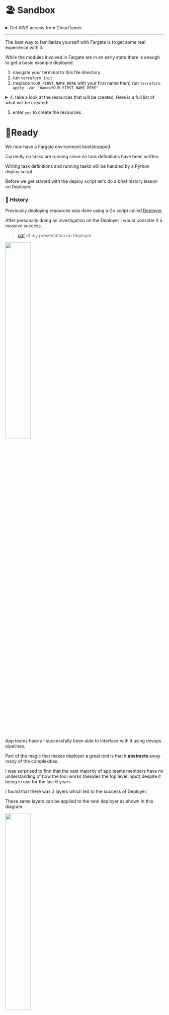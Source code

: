 # 🏖️ Sandbox 

<details><summary>Get AWS access from CloudTamer</summary>

1. login at [CloudTamer](https://cloudtamer.cms.gov)
2. Go to the [projects page](https://cloudtamer.cms.gov/portal/project)
3. access `wdsops-dev` by clicking on the cloud icon.
4. select `Cloud Access Roles`
5. select `wdsops-developer-admin` role
6. first click on `Web Access` to open AWS in another tab
7. navigate back to the CloudTamer browser tab and follow steps 3-5 again. 
8. now click on `Short-term Access Keys`. This will show temporary AWS keys.
9. Select the tab for your OS and follow option 1 then paste the copied export lines into your terminal.
10. You are all set, let's get started 😎

You now have a AWS Management console open and a terminal with AWS keys available.

Make sure to use this same terminal when running commands. The exported AWS keys will not apply to new terminals and will need to be reexported if a new session is started.

</details>

--- 

The best way to familiarize yourself with Fargate is to get some real experience with it.

While the modules involved in Fargate are in an early state there is enough to get a basic example deployed.

1. navigate your terminal to this file directory.
2. run `terraform init`
3. (replace `YOUR_FIRST_NAME_HERE` with your first name then) run `terraform apply -var "name=YOUR_FIRST_NAME_HERE"`
<details><summary>4. take a look at the resources that will be created. Here is a full list of what will be created:</summary>

- cluster.aws_ecs_cluster.cluster
- cluster.aws_ecs_cluster_capacity_providers.capacity
- dns.aws_route53_zone.zone
- service.aws_alb.main
- service.aws_alb_listener.http
- service.aws_alb_target_group.ecs_tg
- service.aws_appautoscaling_policy.cpu
- service.aws_appautoscaling_policy.memory
- service.aws_appautoscaling_target.main
- service.aws_cloudwatch_log_group.log_group
- service.aws_ecr_repository.ecr
- service.aws_ecs_service.service
- service.aws_ecs_task_definition.task
- service.aws_iam_policy.task_execution_policy
- service.aws_iam_policy.task_policy
- service.aws_iam_role.fargate
- service.aws_iam_role.task_execution_role
- service.aws_iam_role.task_role
- service.aws_iam_role_policy_attachment.fargate
- service.aws_iam_role_policy_attachment.task_execution_role_policy_attachment
- service.aws_iam_role_policy_attachment.task_role_policy_attachment
- service.aws_route53_record.site_record
- service.aws_s3_bucket_policy.s3_access_log_policy
- service.aws_security_group.alb
- service.aws_security_group.service
- service.module.access_logs_bucket.aws_s3_bucket.bucket
- service.module.access_logs_bucket.aws_s3_bucket_public_access_block.restrict_access
- service.module.access_logs_bucket.aws_s3_bucket_server_side_encryption_configuration.encryption
- service.module.access_logs_bucket.aws_s3_bucket_versioning.versioning
</details>

5. enter `yes` to create the resources

# 🥾Ready
We now have a Fargate environment bootstrapped.

Currently no tasks are running since no task definitions have been written.

Writing task definitions and running tasks will be handled by a Python deploy script.

Before we get started with the deploy script let's do a brief history lesson on Deployer.

### 🏺 History
Previously deploying resources was done using a Go script called [Deployer](https://github.com/CMSgov/deployer).

After personally doing an investigation on the Deployer I would consider it a massive success. 

> [pdf](https://jira.cms.gov/secure/attachment/1144434/Deployer.pdf) of my presentation on Deployer 

<img src="https://raw.githubusercontent.com/oddballteam/ecs-guide/main/img/overview.jpg" width=40%>

App teams have all successfully been able to interface with it using devops pipelines. 

Part of the magic that makes deployer a great tool is that it **abstracts** away many of the complexities. 

I was surprised to find that the vast majority of app teams members have no understanding of how the tool works (besides the top level input) despite it being in use for the last 6 years.

I found that there was 3 layers which led to the success of Deployer. 

These same layers can be applied to the new deployer as shown in this diagram.

<img src="https://raw.githubusercontent.com/oddballteam/ecs-guide/main/img/layers.jpg" width=40%>

- The **App** layer, or **pipeline** layer is where App teams would use op's pipeline's to run jobs. Ideally this is automated or at most a single input. While running jobs can be simple, writing them takes in a good deal of complexity.
  - For investigating Deployer I worked with the API team. They have amazing examples of [pipelines](https://github.cms.gov/CMS-WDS/marketplace-api/tree/master/ops/jobs/deploy) which perfectly illustrate good abstraction. You can see these jobs only take the input of a `version` identifier. For example the current prod deploy is of version `r253`. So if I were to deploy to production I would run the `deploy-to-prod` job in Jenkins. For the version input I would provide `r254` and run the job (the API team does require a checkbox to acknowledge prod deploys). That's it! This will do all the work of deploying resources. The key to understand here is that deploys are dead simple.
- The **Config** layer, mostly composed of a rarely updated (few times a year) file which houses configuration data which will vary between teams. 
  - For Deployer this is something called a universe file stored in S3. An example of this can be seen in [app3](https://github.cms.gov/CMS-WDS/application/blob/master/ops/terraform/environments/env-shared/files/universe.json). Most of the file contains networking, security or log identifiers. These identifiers are important configuration which cannot be baked into the source code but also are not changed enough to be something defined at the app layer.
- The **Source** layer, the underlying script code. This does all the heavy lifting of deploying resources in the background
  - This should be built in a way which is as dynamic as possible. Meaning that anything which could change should be built to be able to be changed. This allows every team to be able to use the same underlying infrastructure and less duplication of code. This entails complexity but provides great benefits.


# 🏗️ Deploy
At this time the there is no app layer for our new deployer.

That is something which is our job to build for app teams.

For now the source layer is found in [deploy.py](https://github.cms.gov/OC-Foundational/ocf-shared/blob/main/deploy/deploy.py) and the config layer will be a toml file under [/applications/SOME_APP/jobs/SOME_APP-ENV.toml](https://github.cms.gov/OC-Foundational/ocf-shared/blob/main/applications/flh/jobs/flh-dev.toml)

A full picture of what the config layer will contain is not fully known at this time. 

For now we will assume that a toml file will contain most configuration needed for each service.

Let's talk about using the deploy script.

Currently the deploy script takes two arguments. The path to a toml file and an Image URI (soon this can be a list of Image URIs).

Now that we have our service ready for tasks we can run the script.

1. Using your terminal change directory outside this repository and clone the repository where deployer is located into a folder called "v4" with `git clone https://github.cms.gov/OC-Foundational/ocf-shared.git v4`
2. change directory into deployer with `cd v4/deploy`
3. We will be running Python outside of Docker so ensure you have the minimum required Python of 3.9+ with `python -V`. If not download the [latest python](https://www.python.org/downloads/) for your system.
4. install python packages with `pip install -r requirements.txt`
5. create a configuration toml file with the name `config.toml`
6. copy and paste the following into your toml file using the editor of your choice

> replace `NAME` with the same name you provided Terraform. For example if you provided Terraform `-var "name=Bob"` then change cluster and service to "Bob-test"
```toml
#config.toml
account = "879613780019"
region = "us-east-1"
cluster = "NAME-test"
service = "NAME-test"
port = 80
execution_role_arn = "arn:aws:iam::879613780019:role/delegatedadmin/developer/flh-dev-task-execution-role"
task_role_arn = "arn:aws:iam::879613780019:role/delegatedadmin/developer/flh-dev-task-role"
```

7. run deployer with `python deploy.py config.toml 879613780019.dkr.ecr.us-east-1.amazonaws.com/guide`

#### While that's running let's explain what's happening

- The Python deploy script is reading the toml file using the path and name of the toml file you provided. Another example may be something like this `python deploy.py ../../different-name.toml IMAGE-URI`
- The script's second argument is a Image URI. Currently due to _Docker authentication_ pulling images from Docker won't work, like `nginx`. However if you instead pull anywhere from ECR like with `python deploy.py ./my.toml public.ecr.aws/nginx/nginx` you will get a valid deploy of nginx to Fargate (however, without any configuration this will fail health checks to path `/_health` and continually redeploy). 
- Once the script has these arguments it parses the toml file and loads these values into variables
- It will attempt to load in any secrets which can be stored under Parameter Store using forward slash + service name: `"/" + YOUR_TOML_SERVICE_NAME`
- These secrets are not actually read at this time, but instead their ARN is stored in a list
- All this data is then passed to a `create_task_definition` function which will use it to, well create a task definition.
- Lastly a deploy is started using the Python AWS SDK of boto3. This exposes the [update_service](https://boto3.amazonaws.com/v1/documentation/api/latest/reference/services/ecs.html#ECS.Client.update_service) function which then passes the work to AWS's service scheduler. This tells AWS that you have a desired count of the latest task definition which you just added to.

> here is a basic example of a task definition. We see where most of the toml file lines are being used. [Full list of parameters](https://docs.aws.amazon.com/AmazonECS/latest/developerguide/task_definition_parameters.html)
```py
{
  "name": service,
  "image": image_uri,
  "cpu": 256,
  "memory": 512,
  "portMappings": [
    { "containerPort": port }
  ],
  "logConfiguration": {
    "logDriver": "awslogs",
    "options": {
      "awslogs-group": "/aws/ecs/fargate/" + service,
      "awslogs-region": region,
      "awslogs-stream-prefix": service,
    },
  },
  "secrets": secrets,
}
```
#### 🪄 ECS magic 
> the remaining work is all handled by ECS

If we had a previous task still running then it will be moved to the `ACTIVE` status at this time. However, our new task which will be started will have the `PRIMARY` status. Looking at the tasks section in ECS the task will have the `PROVISIONING` status. This is where the ENI mentioned in a previous lesson is created. After the task moves to the `PENDING` status. This is where the agent (who has the task execution role) will do things like pull the Docker image. Lastly the task is moved to the `RUNNING` status which means it has started the container.

<img src="https://raw.githubusercontent.com/oddballteam/ecs-guide/main/img/task.png" width=40%>

Assuming this isn't our first deploy we now have two tasks running, each running with their own task definition. The task will expose a private IP which will be targeted by the application load balancer target group. This will start with an `initial` status for the new target group. This will perform health checks (generally this means requests are sent to `HEALTH_PROTOCOL://TASK_PRIVATE_IP:HEALTH_PORT/_health`). If those health check fails AWS will assume it did something wrong and continually redeploy the same task. Assuming the app is responding to health checks with a code less than 400 it will mark it as `healthy`, the task has successfully been deployed and will receive the new traffic 👍

There is still an issue of the previous task running. If you have worked with load balancers you know they can drain traffic from a target. Traffic draining happens at this point and the old target will enter a `draining` state. This is a process to deregister it from a target group. At this time no new traffic will be directed to the previous task private IP. As long as in-flight requests don't go over the `deregistration delay` (default of 5 minutes) they will be completed. After this delay times out the old target will be removed from the target group completely (The load balancer will actually wait the full deregistration delay regardless of ongoing traffic, which can slow this process). 

This has just removed traffic, the task is still running. ECS will schedule for the deletion of the task. This essentially runs a `docker stop CONTAINER_ID` on the container. This also has a timeout setting where it will delete the task regardless of if Docker is able to stop the container. 

8. after a successful deploy, listen for logs in your terminal with (replacing `NAME` with your name) `aws logs tail /aws/ecs/fargate/NAME-test --follow` you should see a `Listening on 0.0.0.0:80` log indicating that the task was successful.

9. in your browser go to [load balancers](https://us-east-1.console.aws.amazon.com/ec2/home?region=us-east-1#LoadBalancers:) and click on your load balancer. Find the `DNS name` and paste its value into a new tab as a URL.

10. 🥂 verify that you see a running web application 


# 🗺️ Explore 
That is all the content I have prepared for this guide at this time.

I would recommend exploring Fargate at this time for yourself.

As part of the Terraform you ran you have created a repository for your own images.

#### 🏆Challenge
If you want to attempt a challenge you could try uploading an image to the ECR you made.

Then provide your image URI to deployer and see if you can create a stable deploy.

Three important pitfalls related to this is:

- the task will need to respond on the /_health path otherwise it will be considered unhealthy and continually redeploy
- at this time only images from ECR will work at this time (they can be from your own private ECR!)
- this challenge mainly **requires** an understanding of Docker. If you don't understand Docker I cannot recommend this challenge.

#### 📎Hint
If you would like a hint. I essentially did this challenge for you and provided you my URI as part of the deployer command you ran previously. 

You could look at how I did it in the app folder of this repository. 

I built it using a new JS framework called Svelte but any web app could be used.

However, if you know nothing about web apps there is likely a simpler solution you could create using just nginx. This could be done with 2 files a `Dockerfile` and a `nginx.conf`

> Here would be half of a nginx solution
```dockerfile
FROM nginx:stable-alpine
COPY nginx.conf /etc/nginx/conf.d/default.conf
EXPOSE 80
CMD ["nginx", "-g", "daemon off;"]
```

# 🧹 Cleanup 

1. change directory back to this file location
2. run `terraform destroy`
3. enter `yes` to destroy the resources
4. Manually delete ECR and S3 using the CLI

> You may not have this issue if you did not upload an image. Terraform cannot delete ECR if there is at least one image present, use the CLI instead if you have this problem
```sh
REPO=YOUR_REPO_NAME

aws ecr delete-repository --repository-name $REPO --force
```

> Terraform cannot delete buckets that are not empty, use the CLI to empty and delete them. Copy the bucket name from the Terraform output `deleting S3 Bucket (BUCKET_NAME_WILL_BE_HERE): BucketNotEmpty` and enter it into this small script. The first s3api will require you to press `q` to quit out of the delete preview.
```sh
BUCKET=YOUR_BUCKET_NAME

aws s3api delete-objects --bucket $BUCKET \
  --delete "$(aws s3api list-object-versions \
  --bucket $BUCKET \
  --query='{Objects: Versions[].{Key:Key,VersionId:VersionId}}')"
  
aws s3api delete-bucket --bucket $BUCKET
```

5. Verify that everything has been cleaned up by running `terraform refresh` and a `terraform state list`. This should show an output similar to this:

> Since every line contains a `data` section these are not _real_ resources. You can read more about data sources from the [terraform docs](https://developer.hashicorp.com/terraform/language/data-sources)
```
data.aws_caller_identity.current
module.service.data.aws_elb_service_account.elb_account
module.service.data.aws_iam_policy_document.fargate
module.service.data.aws_subnets.private
module.service.data.aws_subnets.public
module.dns.module.vpc.data.aws_vpc.vpc
module.service.module.common_sgs.data.aws_security_group.cmscloud-security-tools
module.service.module.common_sgs.data.aws_security_group.cmscloud-shared-services
module.service.module.common_sgs.data.aws_security_group.cmscloud-vpn
module.service.module.vpc.data.aws_vpc.vpc
```
